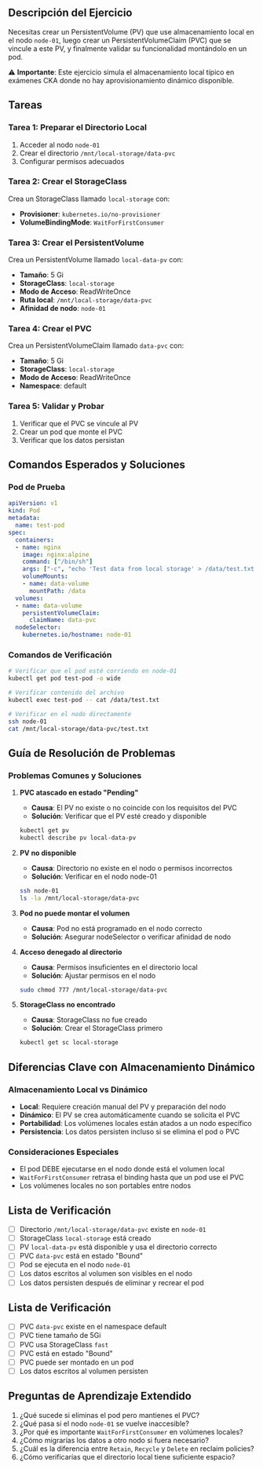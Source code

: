 ## Descripción del Ejercicio
Necesitas crear un PersistentVolume (PV) que use almacenamiento local en el nodo `node-01`, luego crear un PersistentVolumeClaim (PVC) que se vincule a este PV, y finalmente validar su funcionalidad montándolo en un pod.

⚠️ **Importante**: Este ejercicio simula el almacenamiento local típico en exámenes CKA donde no hay aprovisionamiento dinámico disponible.

## Tareas

### Tarea 1: Preparar el Directorio Local
1. Acceder al nodo `node-01`
2. Crear el directorio `/mnt/local-storage/data-pvc`
3. Configurar permisos adecuados

### Tarea 2: Crear el StorageClass
Crea un StorageClass llamado `local-storage` con:
- **Provisioner**: `kubernetes.io/no-provisioner`
- **VolumeBindingMode**: `WaitForFirstConsumer`

### Tarea 3: Crear el PersistentVolume
Crea un PersistentVolume llamado `local-data-pv` con:
- **Tamaño**: 5 Gi
- **StorageClass**: `local-storage`
- **Modo de Acceso**: ReadWriteOnce
- **Ruta local**: `/mnt/local-storage/data-pvc`
- **Afinidad de nodo**: `node-01`

### Tarea 4: Crear el PVC
Crea un PersistentVolumeClaim llamado `data-pvc` con:
- **Tamaño**: 5 Gi
- **StorageClass**: `local-storage`
- **Modo de Acceso**: ReadWriteOnce
- **Namespace**: default

### Tarea 5: Validar y Probar
1. Verificar que el PVC se vincule al PV
2. Crear un pod que monte el PVC
3. Verificar que los datos persistan

## Comandos Esperados y Soluciones

### Pod de Prueba
```yaml
apiVersion: v1
kind: Pod
metadata:
  name: test-pod
spec:
  containers:
  - name: nginx
    image: nginx:alpine
    command: ["/bin/sh"]
    args: ["-c", "echo 'Test data from local storage' > /data/test.txt && nginx -g 'daemon off;'"]
    volumeMounts:
    - name: data-volume
      mountPath: /data
  volumes:
  - name: data-volume
    persistentVolumeClaim:
      claimName: data-pvc
  nodeSelector:
    kubernetes.io/hostname: node-01
```

### Comandos de Verificación
```bash
# Verificar que el pod esté corriendo en node-01
kubectl get pod test-pod -o wide

# Verificar contenido del archivo
kubectl exec test-pod -- cat /data/test.txt

# Verificar en el nodo directamente
ssh node-01
cat /mnt/local-storage/data-pvc/test.txt
```

## Guía de Resolución de Problemas

### Problemas Comunes y Soluciones

1. **PVC atascado en estado "Pending"**
   - **Causa**: El PV no existe o no coincide con los requisitos del PVC
   - **Solución**: Verificar que el PV esté creado y disponible
   ```bash
   kubectl get pv
   kubectl describe pv local-data-pv
   ```

2. **PV no disponible**
   - **Causa**: Directorio no existe en el nodo o permisos incorrectos
   - **Solución**: Verificar en el nodo node-01
   ```bash
   ssh node-01
   ls -la /mnt/local-storage/data-pvc
   ```

3. **Pod no puede montar el volumen**
   - **Causa**: Pod no está programado en el nodo correcto
   - **Solución**: Asegurar nodeSelector o verificar afinidad de nodo

4. **Acceso denegado al directorio**
   - **Causa**: Permisos insuficientes en el directorio local
   - **Solución**: Ajustar permisos en el nodo
   ```bash
   sudo chmod 777 /mnt/local-storage/data-pvc
   ```

5. **StorageClass no encontrado**
   - **Causa**: StorageClass no fue creado
   - **Solución**: Crear el StorageClass primero
   ```bash
   kubectl get sc local-storage
   ```

## Diferencias Clave con Almacenamiento Dinámico

### Almacenamiento Local vs Dinámico
- **Local**: Requiere creación manual del PV y preparación del nodo
- **Dinámico**: El PV se crea automáticamente cuando se solicita el PVC
- **Portabilidad**: Los volúmenes locales están atados a un nodo específico
- **Persistencia**: Los datos persisten incluso si se elimina el pod o PVC

### Consideraciones Especiales
- El pod DEBE ejecutarse en el nodo donde está el volumen local
- `WaitForFirstConsumer` retrasa el binding hasta que un pod use el PVC
- Los volúmenes locales no son portables entre nodos

## Lista de Verificación
- [ ] Directorio `/mnt/local-storage/data-pvc` existe en `node-01`
- [ ] StorageClass `local-storage` está creado
- [ ] PV `local-data-pv` está disponible y usa el directorio correcto
- [ ] PVC `data-pvc` está en estado "Bound"
- [ ] Pod se ejecuta en el nodo `node-01`
- [ ] Los datos escritos al volumen son visibles en el nodo
- [ ] Los datos persisten después de eliminar y recrear el pod

## Lista de Verificación
- [ ] PVC `data-pvc` existe en el namespace default
- [ ] PVC tiene tamaño de 5Gi
- [ ] PVC usa StorageClass `fast`
- [ ] PVC está en estado "Bound"
- [ ] PVC puede ser montado en un pod
- [ ] Los datos escritos al volumen persisten

## Preguntas de Aprendizaje Extendido
1. ¿Qué sucede si eliminas el pod pero mantienes el PVC?
2. ¿Qué pasa si el nodo `node-01` se vuelve inaccesible?
3. ¿Por qué es importante `WaitForFirstConsumer` en volúmenes locales?
4. ¿Cómo migrarías los datos a otro nodo si fuera necesario?
5. ¿Cuál es la diferencia entre `Retain`, `Recycle` y `Delete` en reclaim policies?
6. ¿Cómo verificarías que el directorio local tiene suficiente espacio?

